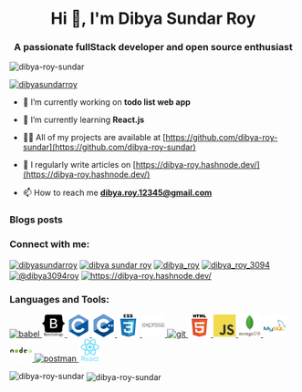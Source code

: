 
<h1 align="center">Hi 👋, I'm Dibya Sundar Roy</h1>
<h3 align="center">A passionate fullStack developer and open source enthusiast</h3>

<p align="left"> <img src="https://komarev.com/ghpvc/?username=dibya-roy-sundar&label=Profile%20views&color=0e75b6&style=flat" alt="dibya-roy-sundar" /> </p>

<p align="left"> <a href="https://twitter.com/dibyasundarroy" target="blank"><img src="https://img.shields.io/twitter/follow/dibyasundarroy?logo=twitter&style=for-the-badge" alt="dibyasundarroy" /></a> </p>

- 🔭 I’m currently working on **todo list web app**

- 🌱 I’m currently learning **React.js**

- 👨‍💻 All of my projects are available at [https://github.com/dibya-roy-sundar](https://github.com/dibya-roy-sundar)

- 📝 I regularly write articles on [https://dibya-roy.hashnode.dev/](https://dibya-roy.hashnode.dev/)

- 📫 How to reach me **dibya.roy.12345@gmail.com**

### Blogs posts
<!-- BLOG-POST-LIST:START -->
<!-- BLOG-POST-LIST:END -->

<h3 align="left">Connect with me:</h3>
<p align="left">
<a href="https://twitter.com/dibyasundarroy" target="blank"><img align="center" src="https://raw.githubusercontent.com/rahuldkjain/github-profile-readme-generator/master/src/images/icons/Social/twitter.svg" alt="dibyasundarroy" height="30" width="40" /></a>
<a href="[https://linkedin.com/in/dibya sundar roy](https://www.linkedin.com/in/dibya-sundar-roy-0189a41b7/?originalSubdomain=in)" target="blank"><img align="center" src="https://raw.githubusercontent.com/rahuldkjain/github-profile-readme-generator/master/src/images/icons/Social/linked-in-alt.svg" alt="dibya sundar roy" height="30" width="40" /></a>
<a href="https://codesandbox.com/dibya_roy" target="blank"><img align="center" src="https://raw.githubusercontent.com/rahuldkjain/github-profile-readme-generator/master/src/images/icons/Social/codesandbox.svg" alt="dibya_roy" height="30" width="40" /></a>
<a href="https://instagram.com/dibya_roy_3094" target="blank"><img align="center" src="https://raw.githubusercontent.com/rahuldkjain/github-profile-readme-generator/master/src/images/icons/Social/instagram.svg" alt="dibya_roy_3094" height="30" width="40" /></a>
<a href="https://hashnode.com/@dibya3094roy" target="blank"><img align="center" src="https://raw.githubusercontent.com/rahuldkjain/github-profile-readme-generator/master/src/images/icons/Social/hashnode.svg" alt="@dibya3094roy" height="30" width="40" /></a>
<a href="/https://dibya-roy.hashnode.dev/" target="blank"><img align="center" src="https://raw.githubusercontent.com/rahuldkjain/github-profile-readme-generator/master/src/images/icons/Social/rss.svg" alt="https://dibya-roy.hashnode.dev/" height="30" width="40" /></a>
</p>

<h3 align="left">Languages and Tools:</h3>
<p align="left"> <a href="https://babeljs.io/" target="_blank" rel="noreferrer"> <img src="https://www.vectorlogo.zone/logos/babeljs/babeljs-icon.svg" alt="babel" width="40" height="40"/> </a> <a href="https://getbootstrap.com" target="_blank" rel="noreferrer"> <img src="https://raw.githubusercontent.com/devicons/devicon/master/icons/bootstrap/bootstrap-plain-wordmark.svg" alt="bootstrap" width="40" height="40"/> </a> <a href="https://www.cprogramming.com/" target="_blank" rel="noreferrer"> <img src="https://raw.githubusercontent.com/devicons/devicon/master/icons/c/c-original.svg" alt="c" width="40" height="40"/> </a> <a href="https://www.w3schools.com/cpp/" target="_blank" rel="noreferrer"> <img src="https://raw.githubusercontent.com/devicons/devicon/master/icons/cplusplus/cplusplus-original.svg" alt="cplusplus" width="40" height="40"/> </a> <a href="https://www.w3schools.com/css/" target="_blank" rel="noreferrer"> <img src="https://raw.githubusercontent.com/devicons/devicon/master/icons/css3/css3-original-wordmark.svg" alt="css3" width="40" height="40"/> </a> <a href="https://expressjs.com" target="_blank" rel="noreferrer"> <img src="https://raw.githubusercontent.com/devicons/devicon/master/icons/express/express-original-wordmark.svg" alt="express" width="40" height="40"/> </a> <a href="https://git-scm.com/" target="_blank" rel="noreferrer"> <img src="https://www.vectorlogo.zone/logos/git-scm/git-scm-icon.svg" alt="git" width="40" height="40"/> </a> <a href="https://www.w3.org/html/" target="_blank" rel="noreferrer"> <img src="https://raw.githubusercontent.com/devicons/devicon/master/icons/html5/html5-original-wordmark.svg" alt="html5" width="40" height="40"/> </a> <a href="https://developer.mozilla.org/en-US/docs/Web/JavaScript" target="_blank" rel="noreferrer"> <img src="https://raw.githubusercontent.com/devicons/devicon/master/icons/javascript/javascript-original.svg" alt="javascript" width="40" height="40"/> </a> <a href="https://www.mongodb.com/" target="_blank" rel="noreferrer"> <img src="https://raw.githubusercontent.com/devicons/devicon/master/icons/mongodb/mongodb-original-wordmark.svg" alt="mongodb" width="40" height="40"/> </a> <a href="https://www.mysql.com/" target="_blank" rel="noreferrer"> <img src="https://raw.githubusercontent.com/devicons/devicon/master/icons/mysql/mysql-original-wordmark.svg" alt="mysql" width="40" height="40"/> </a> <a href="https://nodejs.org" target="_blank" rel="noreferrer"> <img src="https://raw.githubusercontent.com/devicons/devicon/master/icons/nodejs/nodejs-original-wordmark.svg" alt="nodejs" width="40" height="40"/> </a> <a href="https://postman.com" target="_blank" rel="noreferrer"> <img src="https://www.vectorlogo.zone/logos/getpostman/getpostman-icon.svg" alt="postman" width="40" height="40"/> </a> <a href="https://reactjs.org/" target="_blank" rel="noreferrer"> <img src="https://raw.githubusercontent.com/devicons/devicon/master/icons/react/react-original-wordmark.svg" alt="react" width="40" height="40"/> </a> </p>

<p><img align="left" src="https://github-readme-stats.vercel.app/api/top-langs?username=dibya-roy-sundar&show_icons=true&theme=tokyonight&locale=en&layout=compact" alt="dibya-roy-sundar" /></p>

<p>&nbsp;<img align="center" src="https://github-readme-stats.vercel.app/api?username=dibya-roy-sundar&show_icons=true&theme=dark&locale=en" alt="dibya-roy-sundar" /></p>
